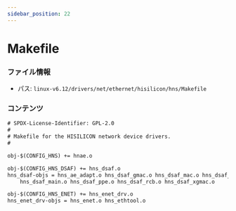 ```yaml
---
sidebar_position: 22
---
```

# Makefile

### ファイル情報

- パス: `linux-v6.12/drivers/net/ethernet/hisilicon/hns/Makefile`

### コンテンツ

```txt
# SPDX-License-Identifier: GPL-2.0
#
# Makefile for the HISILICON network device drivers.
#

obj-$(CONFIG_HNS) += hnae.o

obj-$(CONFIG_HNS_DSAF) += hns_dsaf.o
hns_dsaf-objs = hns_ae_adapt.o hns_dsaf_gmac.o hns_dsaf_mac.o hns_dsaf_misc.o \
	hns_dsaf_main.o hns_dsaf_ppe.o hns_dsaf_rcb.o hns_dsaf_xgmac.o

obj-$(CONFIG_HNS_ENET) += hns_enet_drv.o
hns_enet_drv-objs = hns_enet.o hns_ethtool.o

```

